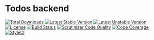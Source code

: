 # Todos backend

[![Total Downloads](https://poser.pugx.org/laravel/framework/d/total.svg)](https://packagist.org/packages/acacha/todosBackend)
[![Latest Stable Version](https://poser.pugx.org/laravel/framework/v/stable.svg)](https://packagist.org/packages/acacha/todosBackend)
[![Latest Unstable Version](https://poser.pugx.org/laravel/framework/v/unstable.svg)](https://packagist.org/packages/acacha/todosBackend)
[![License](https://poser.pugx.org/laravel/framework/license.svg)](https://packagist.org/packages/acacha/todosBackend)
[![Build Status](https://travis-ci.org/rogermelich/todosBackend.svg?branch=master)](https://travis-ci.org/rogermelich/todosBackend)
[![Scrutinizer Code Quality](https://scrutinizer-ci.com/g/rogermelich/todosBackend/badges/quality-score.png?b=master)](https://scrutinizer-ci.com/g/rogermelich/todosBackend/?branch=master)
[![Code Coverage](https://scrutinizer-ci.com/g/rogermelich/todosBackend/badges/coverage.png?b=master)](https://scrutinizer-ci.com/g/rogermelich/todosBackend/?branch=master)
[![StyleCI](https://styleci.io/repos/84971563/shield?branch=master)](https://styleci.io/repos/84971563)

